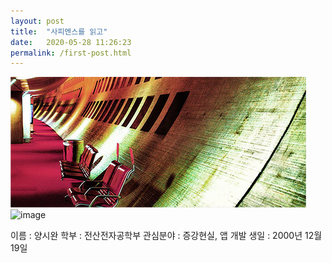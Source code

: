 ```yaml
---
layout: post
title:  "사피엔스를 읽고"
date:   2020-05-28 11:26:23
permalink: /first-post.html
---
```

<span class="image featured"><img src="/images/pic02.jpg" alt=""></span>
![image](https://user-images.githubusercontent.com/60932227/84105697-0d940280-aa54-11ea-9dc8-1dc80abc1ee3.png)

이름 : 양시완
학부 : 전산전자공학부
관심분야 : 증강현실, 앱 개발
생일 : 2000년 12월 19일


